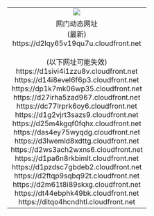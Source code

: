 ﻿<table>
  <tr></tr>
  <tr><td colspan=2 align=center><img src="https://d2lqy65v19qu7u.cloudfront.net/Up/oGate.jpg" /></td></tr>
  <tr><td colspan=2 align=center>网门动态网址<br/>(最新)
<br>https://d2lqy65v19qu7u.cloudfront.net
<br/><br/>(以下网址可能失效)
<br>https://d1sivi4i1zzu8v.cloudfront.net
<br>https://d14i8evel6f6p3.cloudfront.net
<br>https://dp1k7mk06wp35.cloudfront.net
<br>https://d27irha5zad967.cloudfront.net
<br>https://dc77lrprk6oy6.cloudfront.net
<br>https://d1g2vjrt3sazs9.cloudfront.net
<br>https://d25m4kgqf0fqhx.cloudfront.net
<br>https://das4ey75wyqdg.cloudfront.net
<br>https://d3lwemld8xdttg.cloudfront.net
<br>https://d2ws3ach2wxns6.cloudfront.net
<br>https://d1pa6n8rkbimlt.cloudfront.net
<br>https://d1pzdsc7gbdeb2.cloudfront.net
<br>https://d2ftqp9sqbq92t.cloudfront.net
<br>https://d2m61t8i89skxg.cloudfront.net
<br>https://dt44ebphk49bk.cloudfront.net
<br>https://ditqo4hcndhtl.cloudfront.net
    </td>
  </tr>
</table>
